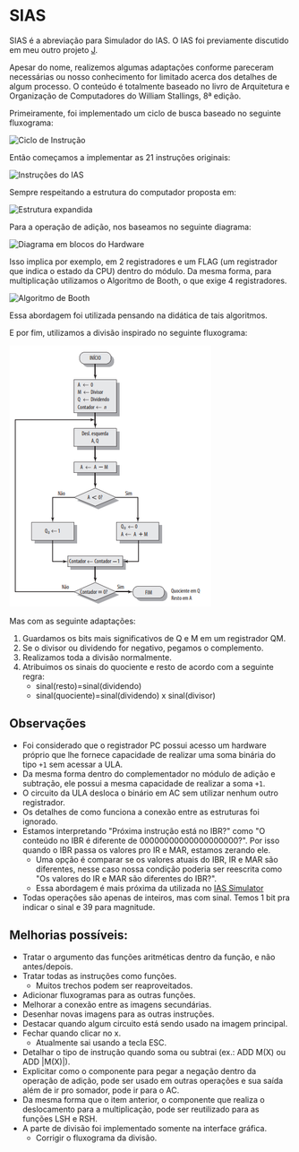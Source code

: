 # SIAS 

SIAS é a abreviação para Simulador do IAS. O IAS foi previamente discutido em meu outro projeto [J](https://github.com/SapoGitHub/Repositorio-Geral/tree/master/J).

Apesar do nome, realizemos algumas adaptações conforme pareceram necessárias ou nosso conhecimento for limitado acerca dos detalhes de algum processo. O conteúdo é totalmente baseado no livro de Arquitetura e Organização de Computadores do  William Stallings, 8ª edição.

Primeiramente, foi implementado um ciclo de busca baseado no seguinte fluxograma:

![Ciclo de Instrução](https://github.com/SapoGitHub/Repositorio-Geral/blob/master/SIAS/imagens/ciclo.png)

Então começamos a implementar as 21 instruções originais:

![Instruções do IAS](https://github.com/SapoGitHub/Repositorio-Geral/blob/master/SIAS/imagens/instrucoes.png)

Sempre respeitando a estrutura do computador proposta em:

![Estrutura expandida](https://github.com/SapoGitHub/Repositorio-Geral/blob/master/SIAS/imagens/estrutura.png)

Para a operação de adição, nos baseamos no seguinte diagrama:

![Diagrama em blocos do Hardware](https://github.com/SapoGitHub/Repositorio-Geral/blob/master/SIAS/imagens/adicao.png)

Isso implica por exemplo, em 2 registradores e um FLAG (um registrador que indica o estado da CPU) dentro do módulo. Da mesma forma, para multiplicação utilizamos o Algoritmo de Booth, o que exige 4 registradores.

![Algoritmo de Booth](https://github.com/SapoGitHub/Repositorio-Geral/blob/master/SIAS/imagens/multiplicacao.png)

Essa abordagem foi utilizada pensando na didática de tais algoritmos.

E por fim, utilizamos a divisão inspirado no seguinte fluxograma:

![Algoritmo da divisão](imagens/div.png)

Mas com as seguinte adaptações:
1. Guardamos os bits mais significativos de Q e M em um registrador QM.
2. Se o divisor ou dividendo for negativo, pegamos o complemento.
3. Realizamos toda a divisão normalmente.
4. Atribuimos os sinais do quociente e resto de acordo com a seguinte regra:
	- sinal(resto)=sinal(dividendo)
	- sinal(quociente)=sinal(dividendo) x sinal(divisor)

## Observações

- Foi considerado que o registrador PC possui acesso um hardware próprio que lhe fornece capacidade de realizar uma soma binária do tipo <code>+1</code> sem acessar a ULA.
- Da mesma forma dentro do complementador no módulo de adição e subtração, ele possui a mesma capacidade de realizar a soma <code>+1</code>.
- O circuito da ULA desloca o binário em AC sem utilizar nenhum outro registrador.
- Os detalhes de como funciona a conexão entre as estruturas foi ignorado.
- Estamos interpretando "Próxima instrução está no IBR?" como "O conteúdo no IBR é diferente de 00000000000000000000?". Por isso quando o IBR passa os valores pro IR e MAR, estamos zerando ele.
	- Uma opção é comparar se os valores atuais do IBR, IR e MAR são diferentes, nesse caso nossa condição poderia ser reescrita como "Os valores do IR e MAR são diferentes do IBR?".
	- Essa abordagem é mais próxima da utilizada no [IAS Simulator](http://www.ic.unicamp.br/~edson/disciplinas/mc404/2017-2s/abef/IAS-sim/)
- Todas operações são apenas de inteiros, mas com sinal. Temos 1 bit pra indicar o sinal e 39 para magnitude.

## Melhorias possíveis:
- Tratar o argumento das funções aritméticas dentro da função, e não antes/depois.
- Tratar todas as instruções como funções.
	- Muitos trechos podem ser reaproveitados.
- Adicionar fluxogramas para as outras funções.
- Melhorar a conexão entre as imagens secundárias.
- Desenhar novas imagens para as outras instruções.
- Destacar quando algum circuito está sendo usado na imagem principal.
- Fechar quando clicar no x.
	- Atualmente sai usando a tecla ESC.
- Detalhar o tipo de instrução quando soma ou subtrai (ex.: ADD M(X) ou ADD |M(X)|).
- Explicitar como o componente para pegar a negação dentro da operação de adição, pode ser usado em outras operações e sua saída além de ir pro somador, pode ir para o AC.
- Da mesma forma que o item anterior, o componente que realiza o deslocamento para a multiplicação, pode ser reutilizado para as funções LSH e RSH.
- A parte de divisão foi implementado somente na interface gráfica.
	- Corrigir o fluxograma da divisão.
